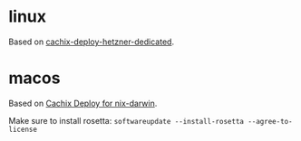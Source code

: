# linux

Based on [cachix-deploy-hetzner-dedicated](https://github.com/cachix/cachix-deploy-hetzner-dedicacted).


# macos 

Based on [Cachix Deploy for nix-darwin](https://docs.cachix.org/deploy/running-an-agent/darwin).

Make sure to install rosetta: `softwareupdate --install-rosetta --agree-to-license`
